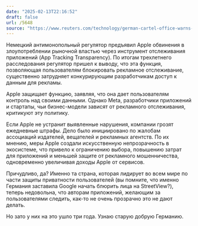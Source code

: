 ```yaml
---
date: "2025-02-13T22:16:52"
draft: false
url: /5648
source: "https://www.reuters.com/technology/german-cartel-office-warns-apple-app-tracking-tool-could-violate-rules-2025-02-13/"
---
```


Немецкий антимонопольный регулятор предъявил Apple обвинения в злоупотреблении рыночной властью через инструмент отслеживания приложений (App Tracking Transparency). По итогам трехлетнего расследования регулятор пришел к выводу, что эта функция, позволяющая пользователям блокировать рекламное отслеживание, существенно затрудняет конкурирующим разработчикам доступ к данным для рекламы.

Apple защищает функцию, заявляя, что она дает пользователям контроль над своими данными. Однако Meta, разработчики приложений и стартапы, чьи бизнес-модели зависят от рекламного отслеживания, критикуют эту политику.

Если Apple не устранит выявленные нарушения, компании грозят ежедневные штрафы. Дело было инициировано по жалобам ассоциаций издателей, вещателей и рекламных агентств. По их мнению, меры Apple создали искусственную непрозрачность в экосистеме, что привело к ограничению выбора, повышению затрат для приложений и меньшей защите от рекламного мошенничества, одновременно увеличивая доходы Apple от сервисов.

Причудливо, да? Именно та страна, которая лидирует во всем мире по части защиты приватности пользователей (вы помните, что именно Германия заставила Google начать блюрить лица на StreetView?), теперь недовольна, что авторам приложений, желающим за пользователями следить, как-то не очень прозрачно это не дают делать. 

Но зато у них на это ушло три года. Узнаю старую добрую Германию.